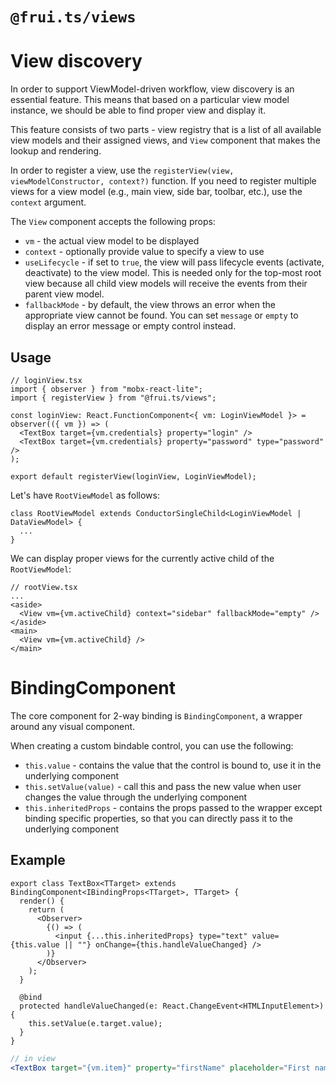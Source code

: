 # `@frui.ts/views`

# View discovery

In order to support ViewModel-driven workflow, view discovery is an essential feature. This means that based on a particular view model instance, we should be able to find proper view and display it.

This feature consists of two parts - view registry that is a list of all available view models and their assigned views, and `View` component that makes the lookup and rendering.

In order to register a view, use the `registerView(view, viewModelConstructor, context?)` function. If you need to register multiple views for a view model (e.g., main view, side bar, toolbar, etc.), use the `context` argument.

The `View` component accepts the following props:

- `vm` - the actual view model to be displayed
- `context` - optionally provide value to specify a view to use
- `useLifecycle` - if set to `true`, the view will pass lifecycle events (activate, deactivate) to the view model. This is needed only for the top-most root view because all child view models will receive the events from their parent view model.
- `fallbackMode` - by default, the view throws an error when the appropriate view cannot be found. You can set `message` or `empty` to display an error message or empty control instead.

## Usage

```tsx
// loginView.tsx
import { observer } from "mobx-react-lite";
import { registerView } from "@frui.ts/views";

const loginView: React.FunctionComponent<{ vm: LoginViewModel }> = observer(({ vm }) => (
  <TextBox target={vm.credentials} property="login" />
  <TextBox target={vm.credentials} property="password" type="password" />
);

export default registerView(loginView, LoginViewModel);
```

Let's have `RootViewModel` as follows:

```tsx
class RootViewModel extends ConductorSingleChild<LoginViewModel | DataViewModel> {
  ...
}
```

We can display proper views for the currently active child of the `RootViewModel`:

```tsx
// rootView.tsx
...
<aside>
  <View vm={vm.activeChild} context="sidebar" fallbackMode="empty" />
</aside>
<main>
  <View vm={vm.activeChild} />
</main>
```

# BindingComponent

The core component for 2-way binding is `BindingComponent`, a wrapper around any visual component.

When creating a custom bindable control, you can use the following:

- `this.value` - contains the value that the control is bound to, use it in the underlying component
- `this.setValue(value)` - call this and pass the new value when user changes the value through the underlying component
- `this.inheritedProps` - contains the props passed to the wrapper except binding specific properties, so that you can directly pass it to the underlying component

## Example

```tsx
export class TextBox<TTarget> extends BindingComponent<IBindingProps<TTarget>, TTarget> {
  render() {
    return (
      <Observer>
        {() => (
          <input {...this.inheritedProps} type="text" value={this.value || ""} onChange={this.handleValueChanged} />
        )}
      </Observer>
    );
  }

  @bind
  protected handleValueChanged(e: React.ChangeEvent<HTMLInputElement>) {
    this.setValue(e.target.value);
  }
}
```

```jsx
// in view
<TextBox target="{vm.item}" property="firstName" placeholder="First name" />
```
